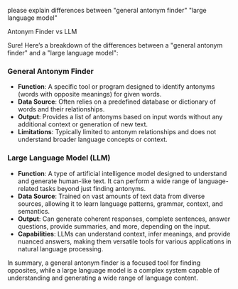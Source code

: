 please explain differences between "general antonym finder" "large language model"

Antonym Finder vs LLM

Sure! Here’s a breakdown of the differences between a "general antonym finder" and a "large language model":

### General Antonym Finder
- **Function**: A specific tool or program designed to identify antonyms (words with opposite meanings) for given words.
- **Data Source**: Often relies on a predefined database or dictionary of words and their relationships.
- **Output**: Provides a list of antonyms based on input words without any additional context or generation of new text.
- **Limitations**: Typically limited to antonym relationships and does not understand broader language concepts or context.

### Large Language Model (LLM)
- **Function**: A type of artificial intelligence model designed to understand and generate human-like text. It can perform a wide range of language-related tasks beyond just finding antonyms.
- **Data Source**: Trained on vast amounts of text data from diverse sources, allowing it to learn language patterns, grammar, context, and semantics.
- **Output**: Can generate coherent responses, complete sentences, answer questions, provide summaries, and more, depending on the input.
- **Capabilities**: LLMs can understand context, infer meanings, and provide nuanced answers, making them versatile tools for various applications in natural language processing.

In summary, a general antonym finder is a focused tool for finding opposites, while a large language model is a complex system capable of understanding and generating a wide range of language content.
